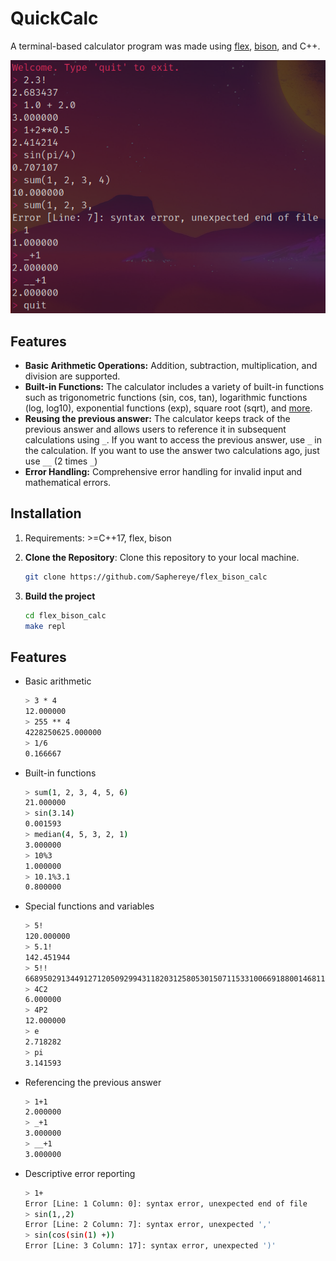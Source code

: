 # QuickCalc
A terminal-based calculator program was made using [flex](https://github.com/westes/flex), [bison](https://www.gnu.org/software/bison/), and C++.

![Demo](./image.png)

## Features
- **Basic Arithmetic Operations:** Addition, subtraction, multiplication, and division are supported.
- **Built-in Functions:** The calculator includes a variety of built-in functions such as trigonometric functions (sin, cos, tan), logarithmic functions (log, log10), exponential functions (exp), square root (sqrt), and [more](https://github.com/Saphereye/quick-calc/blob/f303041237272f3e912d50a133932d89e0586228/src/parser.y#L23).
- **Reusing the previous answer:** The calculator keeps track of the previous answer and allows users to reference it in subsequent calculations using `_`. If you want to access the previous answer, use `_` in the calculation. If you want to use the answer two calculations ago, just use `__` (2 times `_`)
- **Error Handling:** Comprehensive error handling for invalid input and mathematical errors.

## Installation
1. Requirements: >=C++17, flex, bison
2. **Clone the Repository**: Clone this repository to your local machine.

    ```bash
    git clone https://github.com/Saphereye/flex_bison_calc
    ```
3. **Build the project**

    ```bash
    cd flex_bison_calc
    make repl
    ```

## Features
- Basic arithmetic
    ```bash
    > 3 * 4
    12.000000
    > 255 ** 4
    4228250625.000000
    > 1/6
    0.166667
    ```
- Built-in functions
    ```bash
    > sum(1, 2, 3, 4, 5, 6)
    21.000000
    > sin(3.14)
    0.001593
    > median(4, 5, 3, 2, 1)
    3.000000
    > 10%3
    1.000000
    > 10.1%3.1
    0.800000
    ```
- Special functions and variables
    ```bash
    > 5!
    120.000000
    > 5.1!
    142.451944
    > 5!!
    6689502913449127120509299431182031258053015071153310066918800146811629520790841061032122839118801296905792978698449838385553111280551361744470298751804274423893297360062561614877543920066726903939072.000000
    > 4C2
    6.000000
    > 4P2
    12.000000
    > e
    2.718282
    > pi
    3.141593
    ```
- Referencing the previous answer
    ```bash
    > 1+1
    2.000000
    > _+1
    3.000000
    > __+1
    3.000000
    ```
- Descriptive error reporting
    ```bash
    > 1+
    Error [Line: 1 Column: 0]: syntax error, unexpected end of file
    > sin(1,,2)
    Error [Line: 2 Column: 7]: syntax error, unexpected ','
    > sin(cos(sin(1) +))
    Error [Line: 3 Column: 17]: syntax error, unexpected ')'
    ```
